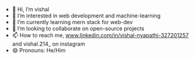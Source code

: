 - 👋 Hi, I’m vishal
- 👀 I’m interested in web development and machine-learning
- 🌱 I’m currently learning mern stack for web-dev
- 💞️ I’m looking to collaborate on open-source projects
- 📫 How to reach me, www.linkedin.com/in/vishal-nyapathi-327201257 and vishal.214_ on instagram
- 😄 Pronouns: He/Him

<!---
vishall214/vishall214 is a ✨ special ✨ repository because its `README.md` (this file) appears on your GitHub profile.
You can click the Preview link to take a look at your changes.
--->
